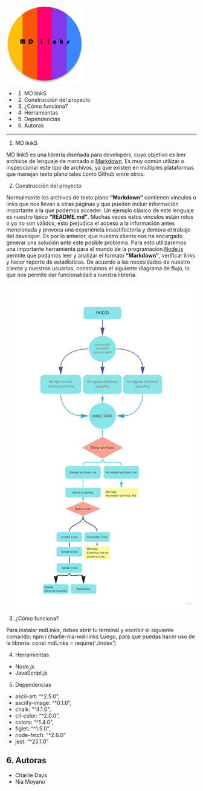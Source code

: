 ![mdlogo](/img/logomdlinks2.png)

*  1. MD linkS
*  2. Construcción del proyecto
*  3. ¿Cómo funciona?
*  4. Herramientas
*  5. Dependencias
*  6. Autoras

***

1. MD linkS

MD linkS es una librería diseñada para developers, cuyo objetivo es leer archivos de lenguaje de marcado o [Markdown](https://es.wikipedia.org/wiki/Markdown). Es muy común utilizar o inspeccionar este tipo de archivos, ya que existen en multiples plataformas que manejan texto plano tales como Github entre otros.

2. Construcción del proyecto

Normalmente los archivos de texto plano **“Markdown”** contienen vínculos o links que nos llevan a otras páginas y que pueden incluir información importante a la que podemos acceder. Un ejemplo clásico de este lenguaje es nuestro típico **“README.md”**. Muchas veces estos vínculos están rotos o ya no son válidos, esto perjudica el acceso a la información antes mencionada y provoca una experiencia insastifactoria y demora el trabajo del developer.
Es por lo anterior, que nuestro cliente nos ha encargado generar una solución ante este posible problema. Para esto utilizaremos una importante herramienta para el mundo de la programación.[Node.js](https://nodejs.org/) permite que podamos leer y analizar el formato **“Markdown”**, verificar links y hacer reporte de estadísticas.
De acuerdo a las necesidades de nuestro cliente y nuestros usuarios, construimos el siguiente diagrama de flujo, lo que nos permite dar funcionalidad a nuestra librería.

![diagrama](/img/diagrama.jpg)

3. ¿Cómo funciona?

Para instalar mdLinks, debes abrir tu terminal y escribir el siguiente comando:
npm i charlie-nia-md-links
Luego, para que puedas hacer uso de la librería:
const mdLinks = require('./index')

4. Herramientas

* Node.js
* JavaScript.js

5. Dependencias

* ascii-art: “^2.5.0",
* asciify-image: “^0.1.6”,
* chalk: “^4.1.0",
* cli-color: “^2.0.0”,
* colors: “^1.4.0",
* figlet: “^1.5.0”,
* node-fetch: “^2.6.0"
* jest: “^25.1.0”

## 6. Autoras

* Charlie Days
* Nia Moyano